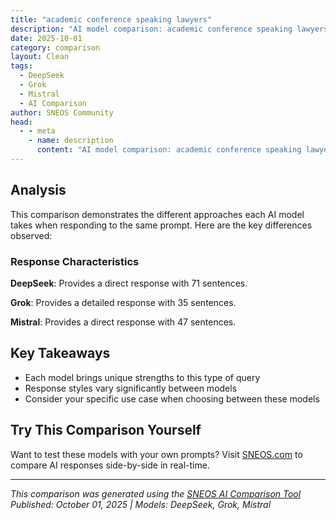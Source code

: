 ```yaml
---
title: "academic conference speaking lawyers"
description: "AI model comparison: academic conference speaking lawyers..."
date: 2025-10-01
category: comparison
layout: Clean
tags:
  - DeepSeek
  - Grok
  - Mistral
  - AI Comparison
author: SNEOS Community
head:
  - - meta
    - name: description
      content: "AI model comparison: academic conference speaking lawyers..."
---
```


<ChatComparison
  title="academic conference speaking lawyers"
  prompt="academic conference speaking lawyers"
  :responses='{
    "DeepSeek": "Of course. The intersection of academic conferences and lawyers is a rich and multifaceted area. Lawyers participate in, and speak at, academic conferences for a variety of reasons, and their roles can be quite diverse.\n\nHere\u2019s a breakdown of the key aspects, including the types of conferences, the roles lawyers play, and tips for success.\n\n### Types of Academic Conferences Where Lawyers Speak\n\n1.  **Law-Specific Academic Conferences:**\n    *   **Examples:** Annual meetings of the **Law and Society Association (LSA)**, the **American Society of International Law (ASIL)**, or specialized conferences at top law schools (e.g., Yale, Harvard, Stanford).\n    *   **Focus:** Pure legal scholarship, jurisprudence, empirical legal studies, and interdisciplinary legal research.\n    *   **Typical Speakers:** Law professors, doctoral (SJD/PhD) candidates, and judges.\n\n2.  **Interdisciplinary Conferences:**\n    *   **Examples:** Conferences on **Bioethics**, **Technology \u0026 Society (STS)**, **Business \u0026 Human Rights**, **Environmental Studies**, or **Public Policy**.\n    *   **Focus:** A specific theme where law is one crucial component among many (e.g., economics, sociology, medicine).\n    *   **Typical Speakers:** A mix of academics from various fields, practitioners, policymakers, and **lawyers who can bridge the gap between theory and practice**.\n\n3.  **Practitioner-Focused \u0022Academic\u0022 Conferences:**\n    *   **Examples:** Conferences by the **American Bar Association (ABA)**, **International Bar Association (IBA)**, or specialized institutes for corporate counsel, intellectual property, or litigation.\n    *   **Focus:** Cutting-edge legal developments, practice skills, and high-level analysis of recent cases, legislation, and regulations. While not \u0022academic\u0022 in the pure sense, they feature deep, scholarly-style presentations.\n    *   **Typical Speakers:** Senior partners from major law firms, in-house counsel from large corporations, judges, and regulators.\n\n### The Different \u0022Hats\u0022 a Lawyer-Speaker Can Wear\n\nA lawyer at an academic conference is rarely *just* a practitioner. They typically adopt one of these roles:\n\n*   **The Practitioner-Scholar:** This lawyer uses their practical experience as data. They present case studies, analyze trends in litigation or deal-making, and ground theoretical discussions in real-world consequences. (e.g., \u0022A Practitioner\u0027s View on the Enforceability of Smart Contracts\u0022).\n*   **The Legal Reformer / Advocate:** This speaker is often from a non-profit, NGO, or government agency. They present research to advocate for a legal or policy change. Their goal is to persuade the academic community to engage with their cause. (e.g., \u0022Data from the Frontlines: Why Current Asylum Law Fails LGBTQ\u002B Claimants\u0022).\n*   **The Interdisciplinary Bridge:** This lawyer explains complex legal concepts to a non-legal audience and, in turn, translates other disciplines\u0027 insights for a legal audience. They are crucial for collaboration. (e.g., \u0022Translating Neurobiological Evidence for the Courtroom: Challenges and Opportunities\u0022).\n*   **The Pure Academic (with a JD):** This is a law professor or full-time researcher. They are presenting traditional academic work, such as a paper deconstructing a Supreme Court opinion or proposing a new theoretical framework.\n\n### Key Differences from Traditional Legal Speaking\n\n| Aspect | Traditional Legal CLE / Client Presentation | Academic Conference Presentation |\n| :--- | :--- | :--- |\n| **Primary Audience** | Other lawyers, clients | Academics, researchers, students, interdisciplinary experts |\n| **Goal** | Inform practice, win business, comply with CLE | Contribute to knowledge, spark debate, network for research |\n| **Language \u0026 Jargon** | Heavy use of legal terms (\u0022res ipsa loquitur,\u0022 \u0022summary judgment\u0022) | Must explain or avoid dense legal jargon; more conceptual |\n| **Evidence \u0026 Support** | Case law, statutes, regulations | Peer-reviewed studies, empirical data, theoretical frameworks |\n| **Q\u0026A Session** | Often practical (\u0022How would you argue this?\u0022) | Often theoretical (\u0022How does this fit with Scholar X\u0027s model?\u0022) |\n\n### Tips for a Lawyer Speaking at an Academic Conference\n\n1.  **Know Your Audience:** Are you speaking to 50 philosophy PhDs or a mix of engineers and policymakers? Tailor your content, examples, and language accordingly. **Assume intelligence, but not legal expertise.**\n\n2.  **Focus on the \u0022So What?\u0022**: Academics care about the contribution to knowledge. Clearly state your thesis and why it matters. What gap in the literature are you filling? What real-world problem does your analysis illuminate?\n\n3.  **Translate Legal Concepts:** Don\u0027t just cite a landmark case; explain its philosophical underpinnings or its social impact. Instead of \u0022**Daubert** standard,\u0022 say \u0022the legal test for admitting expert scientific testimony.\u0022\n\n4.  **Embrace the Theoretical:** Be prepared to move beyond the \u0022what\u0022 of the law to the \u0022why.\u0022 You might be asked about normative justifications, philosophical conflicts, or long-term societal implications.\n\n5.  **Be Ready for a Different Kind of Q\u0026A:** Questions can be challenging, abstract, or come from a completely different disciplinary angle. Listen carefully, don\u0027t get defensive, and see it as a scholarly dialogue, not a cross-examination.\n\n6.  **Respect Time Limits Rigorously:** Academic conferences run on tight schedules. Going over your time is a major faux pas and disrespects other speakers.\n\n7.  **Provide a Handout or Slide Deck:** Since your concepts may be new, a well-designed handout or accessible slide deck can be invaluable for the audience to follow along and remember your key points.\n\n### Example Presentation Topics\n\n*   **For a Tech Law Conference:** \u0022Algorithmic Bias as a Tort: Applying Negligence Principles to AI Systems.\u0022\n*   **For a Health Conference:** \u0022The Law of Genetic Information: How GDPR and HIPAA Create a Patchwork of Protection.\u0022\n*   **For a Business Ethics Conference:** \u0022Beyond Compliance: Using Fiduciary Duty to Mandate Corporate Climate Action.\u0022\n\nIn summary, when lawyers speak at academic conferences, they act as vital connectors between the abstract world of legal theory and the concrete realities of legal practice. Success hinges on the ability to adapt, translate, and engage in a scholarly conversation that values depth, critique, and the advancement of knowledge.",
    "Grok": "I believe you are looking for information about lawyers speaking at academic conferences. If you meant something else, please clarify.\n\nAcademic conferences are events where professionals, researchers, and scholars gather to discuss and share knowledge on specific topics. Lawyers may be invited to speak at such conferences, particularly in areas related to law, policy, ethics, or interdisciplinary subjects. Below is a breakdown of key points related to lawyers speaking at academic conferences:\n\n### 1. **Why Lawyers Speak at Academic Conferences**\n   - **Expertise Sharing**: Lawyers often provide practical insights into legal systems, case law, or emerging legal trends that complement academic research.\n   - **Interdisciplinary Collaboration**: They may speak at conferences in fields like criminology, human rights, business, technology, or environmental studies to provide a legal perspective.\n   - **Policy and Advocacy**: Lawyers may discuss the real-world implications of laws or advocate for reform in areas of public interest.\n   - **Networking and Professional Development**: Speaking at conferences can help lawyers build their reputation, connect with academics, and stay updated on research.\n\n### 2. **Common Topics for Lawyers at Academic Conferences**\n   - Legal theory and philosophy\n   - Human rights and international law\n   - Intellectual property in the digital age\n   - Corporate law and governance\n   - Environmental law and climate justice\n   - Ethics and professional responsibility\n   - Legal implications of emerging technologies (e.g., AI, blockchain)\n   - Access to justice and legal aid\n   - Criminal justice reform\n\n### 3. **How Lawyers Are Selected to Speak**\n   - **Call for Papers**: Many conferences issue calls for papers or proposals. Lawyers with relevant expertise or research can submit abstracts to be considered for speaking slots.\n   - **Invitations**: Established lawyers or legal scholars may be directly invited as keynote speakers or panelists.\n   - **Academic Affiliation**: Lawyers who are also professors or researchers at universities often participate in conferences as part of their academic roles.\n   - **Collaboration**: Lawyers may co-present with academics or other professionals on joint projects or case studies.\n\n### 4. **Preparing to Speak at an Academic Conference**\n   - **Understand the Audience**: Academic audiences often expect evidence-based arguments, theoretical frameworks, and citations of prior research or case law.\n   - **Adhere to Guidelines**: Conferences typically have specific formats for presentations, including time limits and submission of papers or slides.\n   - **Focus on Research**: Unlike CLE (Continuing Legal Education) events, academic conferences prioritize original research or analysis over practical training.\n   - **Engage with Peers**: Be prepared for Q\u0026A sessions and critical feedback from scholars and attendees.\n\n### 5. **Where to Find Academic Conferences for Lawyers**\n   - **Legal Associations**: Organizations like the American Bar Association (ABA) or International Bar Association (IBA) often list or host academic events.\n   - **University Websites**: Law schools frequently organize or advertise conferences on legal topics.\n   - **Conference Databases**: Platforms like Conference Alerts, AllConferences, or Eventbrite list academic events by field.\n   - **Discipline-Specific Groups**: For example, the Law and Society Association or the European Society of International Law host conferences where lawyers often speak.\n\n### 6. **Benefits for Lawyers**\n   - Enhancing credibility and visibility in both legal and academic communities.\n   - Opportunities to publish papers in conference proceedings or journals.\n   - Building connections with researchers, policymakers, and other professionals.\n   - Staying informed about cutting-edge issues and research that can influence legal practice.\n\nIf you are looking for specific conferences, resources, or guidance on how to prepare a presentation or submit a proposal, let me know! Additionally, if you meant something else by \u0022academic conference speaking lawyers,\u0022 such as legal representation for conference speakers, please clarify.",
    "Mistral": "Academic conferences that focus on legal topics often feature speakers who are lawyers, legal scholars, and other professionals in the field. These conferences provide a platform for the exchange of ideas, research findings, and best practices in various areas of law. Here are some key aspects and tips for lawyers speaking at academic conferences:\n\n### Key Aspects of Academic Conferences for Lawyers\n\n1. **Research Presentation**:\n   - **Original Research**: Presenting original research findings, case studies, or theoretical frameworks.\n   - **Methodology**: Discussing the methodology used in legal research, including qualitative and quantitative approaches.\n\n2. **Panel Discussions**:\n   - **Expert Panels**: Participating in panel discussions on specific legal topics, such as constitutional law, international law, or corporate law.\n   - **Interdisciplinary Panels**: Engaging in discussions that bridge law with other disciplines like economics, sociology, or political science.\n\n3. **Keynote Speeches**:\n   - **Influential Speakers**: Delivering keynote speeches that set the tone for the conference, often addressing broader themes or emerging trends in the legal field.\n   - **High-Profile Cases**: Discussing high-profile legal cases and their implications.\n\n4. **Workshops and Seminars**:\n   - **Skill Development**: Conducting workshops on practical skills such as legal writing, advocacy, or negotiation.\n   - **Special Topics**: Leading seminars on specialized topics like intellectual property, environmental law, or human rights.\n\n5. **Networking Opportunities**:\n   - **Professional Connections**: Building professional networks with other lawyers, academics, and practitioners.\n   - **Collaboration**: Exploring opportunities for collaboration on research projects, publications, or legal initiatives.\n\n### Tips for Lawyers Speaking at Academic Conferences\n\n1. **Preparation**:\n   - **Know Your Audience**: Understand the background and interests of your audience to tailor your presentation accordingly.\n   - **Clear Objectives**: Define clear objectives for your presentation and ensure they are communicated effectively.\n\n2. **Content Development**:\n   - **Relevance**: Ensure your content is relevant to the conference theme and adds value to the attendees.\n   - **Structure**: Organize your presentation with a clear introduction, body, and conclusion. Use headings and subheadings to guide the audience.\n\n3. **Presentation Skills**:\n   - **Engaging Delivery**: Use a mix of visual aids, anecdotes, and interactive elements to keep the audience engaged.\n   - **Time Management**: Stick to the allocated time and practice your presentation to ensure smooth delivery.\n\n4. **Q\u0026A Sessions**:\n   - **Anticipate Questions**: Prepare for potential questions from the audience and be ready to provide thoughtful, informed responses.\n   - **Active Listening**: Listen carefully to questions and clarify if necessary before answering.\n\n5. **Professionalism**:\n   - **Ethical Considerations**: Ensure that your presentation adheres to ethical standards and respects confidentiality where necessary.\n   - **Citation and Attribution**: Properly cite sources and give credit to other researchers or practitioners whose work you reference.\n\n6. **Follow-Up**:\n   - **Contact Information**: Provide your contact information for follow-up discussions or collaborations.\n   - **Feedback**: Seek feedback from the audience and organizers to improve future presentations.\n\n### Examples of Legal Academic Conferences\n\n1. **American Bar Association (ABA) Annual Meeting**:\n   - A large-scale event featuring a wide range of legal topics and speakers from various legal fields.\n\n2. **International Bar Association (IBA) Annual Conference**:\n   - A global event that brings together legal professionals from around the world to discuss international legal issues.\n\n3. **Law and Society Association (LSA) Annual Meeting**:\n   - Focuses on the interdisciplinary study of law and society, attracting scholars and practitioners interested in the social context of law.\n\n4. **Association of American Law Schools (AALS) Annual Meeting**:\n   - A gathering of law school faculty and administrators to discuss legal education and research.\n\n5. **European Law Institute (ELI) Annual Conference**:\n   - Addresses European legal issues and fosters the development of European law.\n\nParticipating in academic conferences can significantly enhance a lawyer\u0027s professional development, contribute to the legal discourse, and open doors to new opportunities."
  }'
  published-date="22:46"
/>

## Analysis

This comparison demonstrates the different approaches each AI model takes when responding to the same prompt. Here are the key differences observed:

### Response Characteristics

**DeepSeek**: Provides a direct response with 71 sentences. 

**Grok**: Provides a detailed response with 35 sentences. 

**Mistral**: Provides a direct response with 47 sentences. 

## Key Takeaways

- Each model brings unique strengths to this type of query
- Response styles vary significantly between models
- Consider your specific use case when choosing between these models

## Try This Comparison Yourself

Want to test these models with your own prompts? Visit [SNEOS.com](https://sneos.com) to compare AI responses side-by-side in real-time.

---

*This comparison was generated using the [SNEOS AI Comparison Tool](https://sneos.com)*
*Published: October 01, 2025 | Models: DeepSeek, Grok, Mistral*

